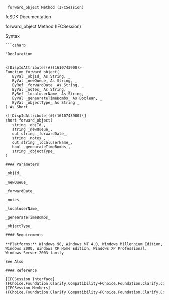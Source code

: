 ﻿     forward_object Method (IFCSession)                                                   

fcSDK Documentation

forward_object Method (IFCSession)

Syntax

```vbnet
```csharp

'Declaration
 

<[DispIdAttribute](#)(1610743900)>
Function forward_object( _
   ByVal _objId_ As String, _
   ByVal _newQueue_ As String, _
   ByRef _forwardDate_ As String, _
   ByVal _notes_ As String, _
   ByRef _localuserName_ As String, _
   ByVal _genearateTimeBombs_ As Boolean, _
   ByVal _objectType_ As String _
) As Short

\[[DispIdAttribute](#)(1610743900)\]
short forward_object( 
   string _objId_,
   string _newQueue_,
   out string _forwardDate_,
   string _notes_,
   out string _localuserName_,
   bool _genearateTimeBombs_,
   string _objectType_
)

#### Parameters

_objId_

_newQueue_

_forwardDate_

_notes_

_localuserName_

_genearateTimeBombs_

_objectType_

#### Requirements

**Platforms:** Windows 98, Windows NT 4.0, Windows Millennium Edition, Windows 2000, Windows XP Home Edition, Windows XP Professional, Windows Server 2003 family

See Also

#### Reference

[IFCSession Interface](FChoice.Foundation.Clarify.Compatibility~FChoice.Foundation.Clarify.Compatibility.IFCSession.md)  
[IFCSession Members](FChoice.Foundation.Clarify.Compatibility~FChoice.Foundation.Clarify.Compatibility.IFCSession_members.md)